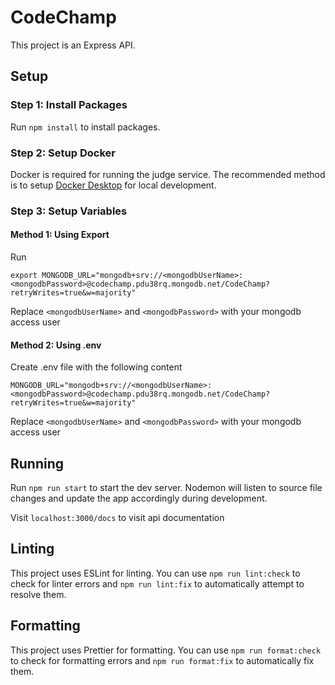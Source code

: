 # CodeChamp

This project is an Express API.

## Setup

### Step 1: Install Packages

Run `npm install` to install packages.

### Step 2: Setup Docker

Docker is required for running the judge service. The recommended method is to setup [Docker Desktop](https://www.docker.com/products/docker-desktop/) for local development.

### Step 3: Setup Variables

#### Method 1: Using Export

Run

```
export MONGODB_URL="mongodb+srv://<mongodbUserName>:<mongodbPassword>@codechamp.pdu38rq.mongodb.net/CodeChamp?retryWrites=true&w=majority"
```

Replace `<mongodbUserName>` and `<mongodbPassword>` with your mongodb access user

#### Method 2: Using .env

Create .env file with the following content

```
MONGODB_URL="mongodb+srv://<mongodbUserName>:<mongodbPassword>@codechamp.pdu38rq.mongodb.net/CodeChamp?retryWrites=true&w=majority"
```

Replace `<mongodbUserName>` and `<mongodbPassword>` with your mongodb access user

## Running

Run `npm run start` to start the dev server. Nodemon will listen to source file changes and update the app accordingly during development.

Visit `localhost:3000/docs` to visit api documentation

## Linting

This project uses ESLint for linting. You can use `npm run lint:check` to check for linter errors and `npm run lint:fix` to automatically attempt to resolve them.

## Formatting

This project uses Prettier for formatting. You can use `npm run format:check` to check for formatting errors and `npm run format:fix` to automatically fix them.
